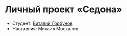 # Личный проект «Седона»

* Студент: [Виталий Горбунов](https://up.htmlacademy.ru/htmlcss/34/user/2117487).
* Наставник: Михаил Москалев.

